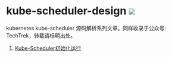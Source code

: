 # kube-scheduler-design ![](https://visitor-badge.glitch.me/badge?page_id=kerthcet.kube-scheduler-design)
kubernetes kube-scheduler 源码解析系列文章。同样收录于公众号: TechTrek，转载请标明出处。

1. [Kube-Scheduler初始化运行](https://github.com/kerthcet/KubernetesSchedulingDesign/blob/main/RunCommand.md)

